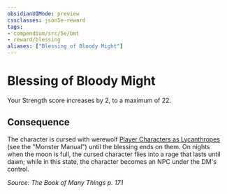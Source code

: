 ```yaml
---
obsidianUIMode: preview
cssclasses: json5e-reward
tags:
- compendium/src/5e/bmt
- reward/blessing
aliases: ["Blessing of Bloody Might"]
---
```

# Blessing of Bloody Might

Your Strength score increases by 2, to a maximum of 22.

## Consequence

The character is cursed with werewolf [Player Characters as Lycanthropes](/Systems/5e/rules/variant-rules/player-characters-as-lycanthropes.md) (see the "Monster Manual") until the blessing ends on them. On nights when the moon is full, the cursed character flies into a rage that lasts until dawn; while in this state, the character becomes an NPC under the DM's control.

*Source: The Book of Many Things p. 171*